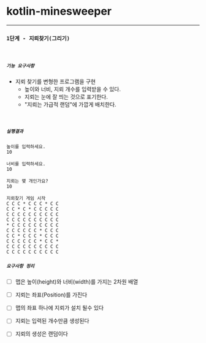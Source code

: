# kotlin-minesweeper

---
### `1단계 - 지뢰찾기(그리기)`
<br>

##### `기능 요구사항`
- 지뢰 찾기를 변형한 프로그램을 구현
  - 높이와 너비, 지뢰 개수를 입력받을 수 있다.
  - 지뢰는 눈에 잘 띄는 것으로 표기한다.
  - "지뢰는 가급적 랜덤"에 가깝게 배치한다.

<br>

##### `실행결과`
```text
높이를 입력하세요.
10

너비를 입력하세요.
10

지뢰는 몇 개인가요?
10

지뢰찾기 게임 시작
C C C * C C C * C C
C C * C * C C C C C
C C C C C C C C C C
C C C C C C C C C C
* C C C C C C C C C
C C C C C C * C C C
C C * C C C * C C C
C C C C C C * C C *
C C C C C C C C C C
C C C C C C C C C C
```

##### `요구사항 정리`
  - [ ] 맵은 높이(height)와 너비(width)를 가지는 2차원 배열
  - [ ] 지뢰는 좌표(Position)를 가진다
  - [ ] 맵의 좌표 하나에 지뢰가 설치 될수 있다
  - [ ] 지뢰는 입력된 개수만큼 생성된다
  - [ ] 지뢰의 생성은 랜덤이다
 